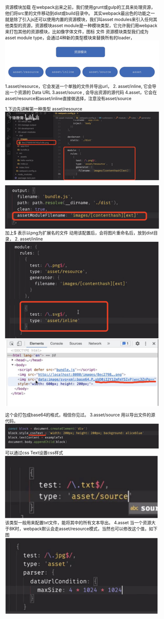 资源模块加载
在webpack出来之前，我们使用grunt或gulp的工具来处理资源，他们将src里的文件移动到dist或build目录中。
其实webpack最出色的功能之一就是除了引入js还可以使用内置的资源模块，我们叫asset modules来引入任何其他类型的资源，资源模块asset module是一种模块类型，它允许我们用webpack来打包其他的资源模块，比如像字体文件，图标 文件
资源模块类型我们成为asset module type，会通过4种新的类型模块来替换所有的loader，
![alt text](assets/image-3.png)
1.asset/resource，它会发送一个单独的文件并导出url，
2. asset/inline, 它会导出一个资源的 Data URL
3.asset/source , 会导出资源的源代码
4.asset，它会在asset/resource和asset/inline直接做选择，注意没有asset/source

1.下边先讲解第一种类型 asset/resource 
![alt text](assets/image-4.png)

![alt text](assets/image-5.png)
加上$ 表示以png为扩展名的文件
动用该配置后，会将图片重命名后，放到dist目录，
2. asset/inline
![alt text](assets/image-6.png)
![alt text](assets/image-7.png)

这个会打包成base64的格式，相信你见过。
3.asset/source
用以导出文件的源代码，
![alt text](assets/image-8.png)
可以通过css Text设置css样式
![alt text](assets/image-9.png)
该类型一般用来配置txt文件，能将其中的所有文本导出。
4.asset
当一个资源大于8K时，webpack默认会走asset/resource模式，当然也可以修改这个值，如下图
![alt text](assets/image-10.png)

